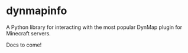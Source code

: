 # dynmapinfo

A Python library for interacting with the most popular DynMap plugin for Minecraft servers.

Docs to come!
